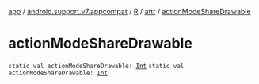 [app](../../../index.md) / [android.support.v7.appcompat](../../index.md) / [R](../index.md) / [attr](index.md) / [actionModeShareDrawable](./action-mode-share-drawable.md)

# actionModeShareDrawable

`static val actionModeShareDrawable: `[`Int`](https://kotlinlang.org/api/latest/jvm/stdlib/kotlin/-int/index.html)
`static val actionModeShareDrawable: `[`Int`](https://kotlinlang.org/api/latest/jvm/stdlib/kotlin/-int/index.html)